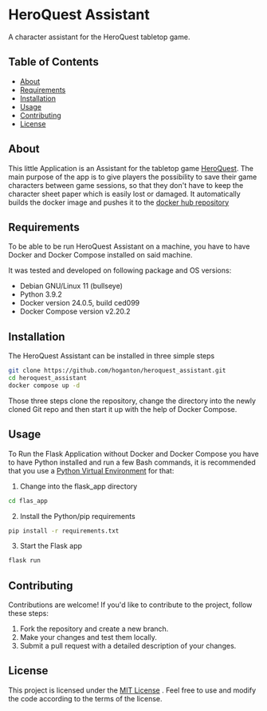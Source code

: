 # HeroQuest Assistant

A character assistant for the HeroQuest tabletop game.

## Table of Contents

- [About](#about)
- [Requirements](#requirements)
- [Installation](#installation)
- [Usage](#usage)
- [Contributing](#contributing)
- [License](#license)

## About

This little Application is an Assistant for the tabletop game [HeroQuest](https://en.wikipedia.org/wiki/HeroQuest). The main purpose of the app is to give players the possibility to save their game characters between game sessions, so that they don't have to keep the character sheet paper which is easily lost or damaged. It automatically builds the docker image and pushes it to the [docker hub repository](https://hub.docker.com/repository/docker/hoganton/heroquest_assistant/general)

## Requirements

To be able to be run HeroQuest Assistant on a machine, you have to have Docker and Docker Compose installed on said machine.

It was tested and developed on following package and OS versions:

- Debian GNU/Linux 11 (bullseye)
- Python 3.9.2
- Docker version 24.0.5, build ced099
- Docker Compose version v2.20.2

## Installation

The HeroQuest Assistant can be installed in three simple steps

```bash
git clone https://github.com/hoganton/heroquest_assistant.git
cd heroquest_assistant
docker compose up -d
```

Those three steps clone the repository, change the directory into the newly cloned Git repo and then start it up with the help of Docker Compose.

## Usage

To Run the Flask Application without Docker and Docker Compose you have to have Python installed and run a few Bash commands, it is recommended that you use a [Python Virtual Environment](https://docs.python.org/3/library/venv.html) for that:

1. Change into the flask_app directory

```bash
cd flas_app
```

2. Install the Python/pip requirements

```bash
pip install -r requirements.txt
```

3. Start the Flask app

```bash
flask run
```

## Contributing

Contributions are welcome! If you'd like to contribute to the project, follow these steps:

1. Fork the repository and create a new branch.
2. Make your changes and test them locally.
3. Submit a pull request with a detailed description of your changes.

## License

This project is licensed under the [MIT License](LICENSE)
. Feel free to use and modify the code according to the terms of the license.
